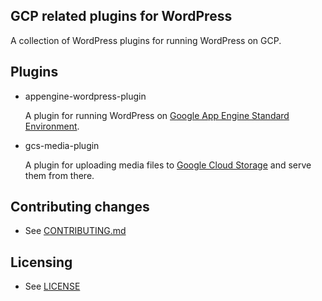 ## GCP related plugins for WordPress

A collection of WordPress plugins for running WordPress on GCP.

## Plugins

- appengine-wordpress-plugin

  A plugin for running WordPress
  on [Google App Engine Standard Environment][standard-env].

- gcs-media-plugin

  A plugin for uploading media files to [Google Cloud Storage][gcs] and serve
  them from there.

## Contributing changes

* See [CONTRIBUTING.md](CONTRIBUTING.md)

## Licensing

* See [LICENSE](LICENSE)

[standard-env]: https://cloud.google.com/appengine/docs/php/
[gcs]: https://cloud.google.com/storage/docs/
